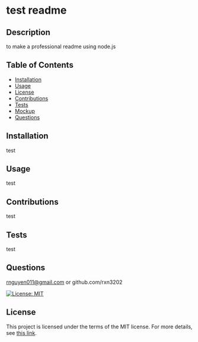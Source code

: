 # test readme

## Description
to make a professional readme using node.js

## Table of Contents
    
- [Installation](#installation)
- [Usage](#usage)
- [License](#license)
- [Contributions](#contributions)
- [Tests](#tests)
- [Mockup](#preview)
- [Questions](#questions)

## Installation
test

## Usage
test

## Contributions
test

## Tests
test

## Questions
rnguyen011@gmail.com or github.com/rxn3202

[![License: MIT](https://img.shields.io/badge/License-MIT-yellow.svg)](https://opensource.org/licenses/MIT)

## License

This project is licensed under the terms of the MIT license. For more details, see [this link](https://opensource.org/licenses/MIT).
